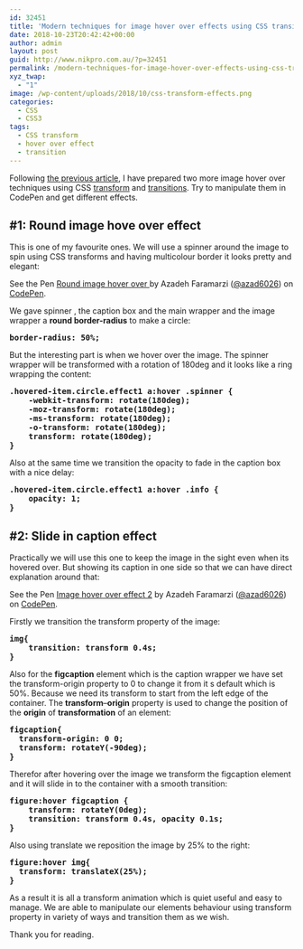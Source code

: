 ```yaml
---
id: 32451
title: 'Modern techniques for image hover over effects using CSS transition and transform: part 2'
date: 2018-10-23T20:42:42+00:00
author: admin
layout: post
guid: http://www.nikpro.com.au/?p=32451
permalink: /modern-techniques-for-image-hover-over-effects-using-css-transition-and-transform-part-2/
xyz_twap:
  - "1"
image: /wp-content/uploads/2018/10/css-transform-effects.png
categories:
  - CSS
  - CSS3
tags:
  - CSS transform
  - hover over effect
  - transition
---
```

Following [the previous article](http://www.nikpro.com.au/modern-techniques-for-image-hover-over-effects-using-css-transition-and-animation-part-1/), I have prepared two more image hover over techniques using CSS [transform](http://www.nikpro.com.au/manipulate-elements-visually-with-css-transform-explained-with-examples/) and [transitions](http://www.nikpro.com.au/css-transitions-and-animations-explained-with-examples/). Try to manipulate them in CodePen and get different effects.

## #1: Round image hove over effect

This is one of my favourite ones. We will use a spinner around the image to spin using CSS transforms and having multicolour border it looks pretty and elegant:

<p data-height="300" data-theme-id="0" data-slug-hash="pxOeZj" data-default-tab="css,result" data-user="azad6026" data-pen-title="Round image hover over " class="codepen">
  See the Pen <a href="https://codepen.io/azad6026/pen/pxOeZj/">Round image hover over </a> by Azadeh Faramarzi (<a href="https://codepen.io/azad6026">@azad6026</a>) on <a href="https://codepen.io">CodePen</a>.
</p>

We gave spinner , the caption box and the main wrapper and the image wrapper a **round border-radius** to make a circle:

<pre class="wp-block-preformatted"><strong>border-radius: 50%;</strong><br /></pre>

But the interesting part is when we hover over the image. The spinner wrapper will be transformed with a rotation of 180deg and it looks like a ring wrapping the content:

<pre class="wp-block-preformatted"><strong>.hovered-item.circle.effect1 a:hover .spinner {<br />    -webkit-transform: rotate(180deg);<br />    -moz-transform: rotate(180deg);<br />    -ms-transform: rotate(180deg);<br />    -o-transform: rotate(180deg);<br />    transform: rotate(180deg);<br />}</strong></pre>

Also at the same time we transition the opacity to fade in the caption box with a nice delay:

<pre class="wp-block-preformatted"><strong>.hovered-item.circle.effect1 a:hover .info {<br />    opacity: 1;<br />}</strong></pre>

## #2: Slide in caption effect

Practically we will use this one to keep the image in the sight even when its hovered over. But showing its caption in one side so that we can have direct explanation around that:

<p data-height="400" data-theme-id="0" data-slug-hash="NOLpro" data-default-tab="css,result" data-user="azad6026" data-pen-title="Image hover over effect 2" class="codepen">
  See the Pen <a href="https://codepen.io/azad6026/pen/NOLpro/">Image hover over effect 2</a> by Azadeh Faramarzi (<a href="https://codepen.io/azad6026">@azad6026</a>) on <a href="https://codepen.io">CodePen</a>.
</p>

Firstly we transition the transform property of the image:

<pre class="wp-block-preformatted"><strong>img{<br />    transition: transform 0.4s;<br />}</strong></pre>

Also for the **figcaption** element which is the caption wrapper we have set the transform-origin property to 0 to change it from it s default which is 50%. Because we need its transform to start from the left edge of the container. The&nbsp;**transform**&#8211;**origin**&nbsp;property is used to change the position of the&nbsp;**origin**&nbsp;of&nbsp;**transformation**&nbsp;of an element:

<pre class="wp-block-preformatted"><strong>figcaption{<br />  transform-origin: 0 0;<br />  transform: rotateY(-90deg);<br />}</strong></pre>

Therefor after hovering over the image we transform the figcaption element and it will slide in to the container with a smooth transition:

<pre class="wp-block-preformatted"><strong>figure:hover figcaption {<br />    transform: rotateY(0deg);<br />    transition: transform 0.4s, opacity 0.1s;<br />}</strong></pre>

Also using translate we&nbsp;reposition the image by 25% to the right:

<pre class="wp-block-preformatted"><strong>figure:hover img{<br />  transform: translateX(25%);<br />}</strong></pre>

As a result it is all a transform animation which is quiet useful and easy to manage. We are able to manipulate our elements behaviour using transform property in variety of ways and transition them as we wish.

Thank you for reading.